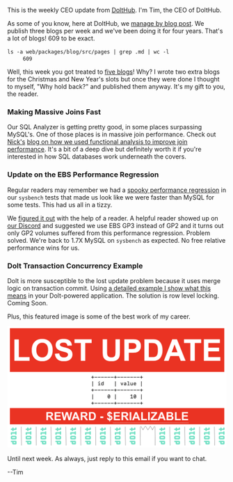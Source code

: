 This is the weekly CEO update from [DoltHub](https://www.dolthub.com/). I'm Tim, the CEO of DoltHub. 

As some of you know, here at DoltHub, we [manage by blog post](https://www.dolthub.com/blog/2021-07-02-manage-by-blog-post/). We publish three blogs per week and we've been doing it for four years. That's a lot of blogs! 609 to be exact.

```
ls -a web/packages/blog/src/pages | grep .md | wc -l
     609
```

Well, this week you got treated to [five blogs](https://www.dolthub.com/blog/)! Why? I wrote two extra blogs for the Christmas and New Year's slots but once they were done I thought to myself, "Why hold back?" and published them anyway. It's my gift to you, the reader.

### Making Massive Joins Fast

Our SQL Analyzer is getting pretty good, in some places surpassing MySQL's. One of those places is in massive join performance. Check out [Nick's](https://www.dolthub.com/team#nick) [blog on how we used functional analysis to improve join performance](https://www.dolthub.com/blog/2023-12-13-functional-dependency-analysis/). It's a bit of a deep dive but definitely worth it if you're interested in how SQL databases work underneath the covers.

### Update on the EBS Performance Regression

Regular readers may remember we had a [spooky performance regression](https://www.dolthub.com/blog/2023-11-22-spooky-performance-regression-aws-ebs/) in our `sysbench` tests that made us look like we were faster than MySQL for some tests. This had us all in a tizzy.

We [figured it out](https://www.dolthub.com/blog/2023-12-08-christmas-come-early-ebs-performance-regression-update/) with the help of a reader. A helpful reader showed up on [our Discord](https://discord.gg/gqr7K4VNKe) and suggested we use EBS GP3 instead of GP2 and it turns out only GP2 volumes suffered from this performance regression. Problem solved. We're back to 1.7X MySQL on `sysbench` as expected. No free relative performance wins for us.

### Dolt Transaction Concurrency Example

Dolt is more susceptible to the lost update problem because it uses merge logic on transaction commit. Using [a detailed example I show what this means](https://www.dolthub.com/blog/2023-12-14-concurrent-transaction-example/) in your Dolt-powered application. The solution is row level locking. Coming Soon.

Plus, this featured image is some of the best work of my career.

[![Lost Updates](../images/lost-update-featured.png)](https://www.dolthub.com/blog/2023-12-14-concurrent-transaction-example/)

Until next week. As always, just reply to this email if you want to chat.

--Tim